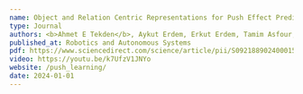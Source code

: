 ```yaml
---
name: Object and Relation Centric Representations for Push Effect Prediction
type: Journal
authors: <b>Ahmet E Tekden</b>, Aykut Erdem, Erkut Erdem, Tamim Asfour,  Emre Ugur
published_at: Robotics and Autonomous Systems
pdf: https://www.sciencedirect.com/science/article/pii/S0921889024000150
video: https://youtu.be/k7UfzV1JNYo
website: /push_learning/
date: 2024-01-01
---
```

